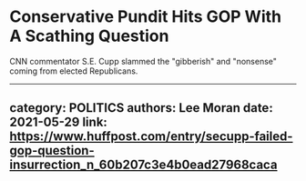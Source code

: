 # Conservative Pundit Hits GOP With A Scathing Question

CNN commentator S.E. Cupp slammed the "gibberish" and "nonsense" coming from elected Republicans.

---
category: POLITICS
authors: Lee Moran
date: 2021-05-29
link: https://www.huffpost.com/entry/secupp-failed-gop-question-insurrection_n_60b207c3e4b0ead27968caca
---
